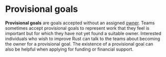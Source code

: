 # Provisional goals

**Provisional goals** are goals accepted without an assigned [owner](./owners.md).
Teams sometimes accept provisional goals to represent work that they feel is important
but for which they have not yet found a suitable owner.
Interested individuals who wish to improve Rust can talk to the teams
about becoming the owner for a provisional goal.
The existence of a provisional goal can also be helpful when applying for funding or financial support.